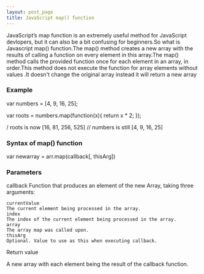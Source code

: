 ```yaml
---
layout: post_page
title: JavaScript map() function
---
```


JavaScript’s map function is an extremely useful method for JavaScript devlopers, but it can also be a bit confusing for beginners.So what is Javascript map() function.The map() method creates a new array with the results of calling a  function on every element in this array.The map() method calls the provided function once for each element in an array, in order.This method does not execute the function for array elements without values .It doesn't change the original array instead it will return a new array

<h3>Example</h3>

<div class='code'>
var numbers = [4, 9, 16, 25];

var roots = numbers.map(function(x){
   return x * 2;
});

/ roots is now [16, 81, 256, 525]
// numbers is still [4, 9, 16, 25]
</div>


<h3>Syntax of map() function</h3>

 var newarray = arr.map(callback[, thisArg])

 <h3>Parameters</h3>

callback
Function that produces an element of the new Array, taking three arguments:
 
	currentValue
	The current element being processed in the array.
	index
	The index of the current element being processed in the array.
	array
	The array map was called upon.
	thisArg
	Optional. Value to use as this when executing callback.
Return value

A new array with each element being the result of the callback function.
